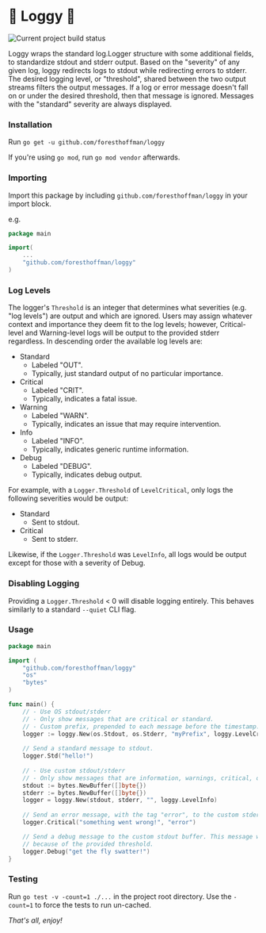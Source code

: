 # 🌲 Loggy 🌲

![Current project build status](https://github.com/foresthoffman/loggy/actions/workflows/go.yml/badge.svg)

Loggy wraps the standard log.Logger structure with some additional fields, to standardize stdout and stderr output. Based on the "severity" of any given log, loggy redirects logs to stdout while redirecting errors to stderr. The desired logging level, or "threshold", shared between the two output streams filters the output messages. If a log or error message doesn't fall on or under the desired threshold, then that message is ignored. Messages with the "standard" severity are always displayed.

### Installation

Run `go get -u github.com/foresthoffman/loggy`

If you're using `go mod`, run `go mod vendor` afterwards.

### Importing

Import this package by including `github.com/foresthoffman/loggy` in your import block.

e.g.

```go
package main

import(
    ...
    "github.com/foresthoffman/loggy"
)
```

### Log Levels

The logger's `Threshold` is an integer that determines what severities (e.g. "log levels") are output and which are ignored. Users may assign whatever context and importance they deem fit to the log levels; however, Critical-level and Warning-level logs will be output to the provided stderr regardless. In descending order the available log levels are:

- Standard
  - Labeled "OUT".
  - Typically, just standard output of no particular importance.
- Critical
  - Labeled "CRIT".
  - Typically, indicates a fatal issue.
- Warning
  - Labeled "WARN".
  - Typically, indicates an issue that may require intervention.
- Info
  - Labeled "INFO".
  - Typically, indicates generic runtime information.
- Debug
  - Labeled "DEBUG".
  - Typically, indicates debug output.

For example, with a `Logger.Threshold` of `LevelCritical`, only logs the following severities would be output:

- Standard
  - Sent to stdout.
- Critical
  - Sent to stderr.

Likewise, if the `Logger.Threshold` was `LevelInfo`, all logs would be output except for those with a severity of Debug.

### Disabling Logging

Providing a `Logger.Threshold` < 0 will disable logging entirely. This behaves similarly to a standard `--quiet` CLI flag.

### Usage

```go
package main

import (
	"github.com/foresthoffman/loggy"
	"os"
	"bytes"
)

func main() {
	// - Use OS stdout/stderr
	// - Only show messages that are critical or standard.
	// - Custom prefix, prepended to each message before the timestamp.
	logger := loggy.New(os.Stdout, os.Stderr, "myPrefix", loggy.LevelCritical)
	
	// Send a standard message to stdout.
	logger.Std("hello!")
	
	// - Use custom stdout/stderr
	// - Only show messages that are information, warnings, critical, or standard.
	stdout := bytes.NewBuffer([]byte{})
	stderr := bytes.NewBuffer([]byte{})
	logger = loggy.New(stdout, stderr, "", loggy.LevelInfo)
	
	// Send an error message, with the tag "error", to the custom stderr buffer.
	logger.Critical("something went wrong!", "error")

	// Send a debug message to the custom stdout buffer. This message will be ignored
	// because of the provided threshold.
	logger.Debug("get the fly swatter!")
}
```

### Testing

Run `go test -v -count=1 ./...` in the project root directory. Use the `-count=1` to force the tests to run un-cached.

_That's all, enjoy!_